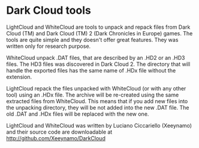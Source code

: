 Dark Cloud tools
=========

LightCloud and WhiteCloud are tools to unpack and repack files from Dark Cloud (TM) and Dark Cloud (TM) 2 (Dark Chronicles in Europe) games. The tools are quite simple and they doesn't offer great features. They was written only for research purpose.

WhiteCloud unpack .DAT files, that are described by an .HD2 or an .HD3 files. The HD3 files was discovered in Dark Cloud 2. The directory that will handle the exported files has the same name of .HDx file without the extension.

LightCloud repack the files unpacked with WhiteCloud (or with any other tool) using an .HDx file. The archive will be re-created using the same extracted files from WhiteCloud. This means that if you add new files into the unpacking directory, they will be not added into the new .DAT file. The old .DAT and .HDx files will be replaced with the new one.

LightCloud and WhiteCloud was written by Luciano Ciccariello (Xeeynamo) and their source code are downloadable at http://github.com/Xeeynamo/DarkCloud
